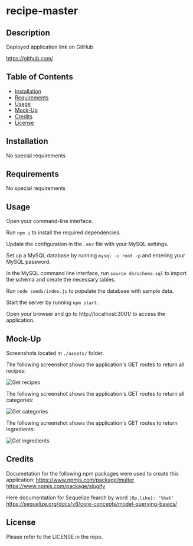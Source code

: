 # recipe-master

## Description

Deployed application link on GitHub

https://github.com/

## Table of Contents

- [Installation](#installation)
- [Requirements](#requirements)
- [Usage](#usage)
- [Mock-Up](#mock-up)
- [Credits](#credits)
- [License](#license)

## Installation

No special requirements

## Requirements

No special requirements

## Usage

Open your command-line interface.

Run `npm i` to install the required dependencies.

Update the configuration in the `.env` file with your MySQL settings.

Set up a MySQL database by running `mysql -u root -p` and entering your MySQL password.

In the MySQL command line interface, run `source db/schema.sql` to import the schema and create the necessary tables.

Run `node seeds/index.js` to populate the database with sample data.

Start the server by running `npm start`.

Open your browser and go to http://localhost:3001/ to access the application.

## Mock-Up

Screenshots located in `./assets/` folder.

The following screenshot shows the application's GET routes to return all recipes:

![Get recipes](./assets/get-recipes.png)

The following screenshot shows the application's GET routes to return all categories:

![Get categories](./assets/get-categories.png)

The following screenshot shows the application's GET routes to return ingredients:

![Get ingredients](./assets/get-ingredients.png)

## Credits

Documetation for the following npm packages were used to create this application:
https://www.npmjs.com/package/multer
https://www.npmjs.com/package/slugify

Here documentation for Sequelize fearch by word
`[Op.like]: '%hat'`
https://sequelize.org/docs/v6/core-concepts/model-querying-basics/

## License

Please refer to the LICENSE in the repo.
